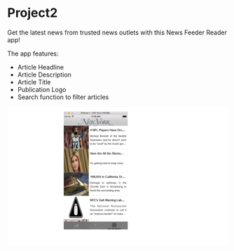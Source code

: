 # Project2

Get the latest news from trusted news outlets with this News Feeder Reader app!

The app features:
 - Article Headline
 - Article Description
 - Article Title
 - Publication Logo
 - Search function to filter articles

![Screenshot](https://github.com/Richel325/Project2/blob/master/Images/Screen%20Shot%202017-02-13%20at%2011.16.41%20AM.png?raw=true)
